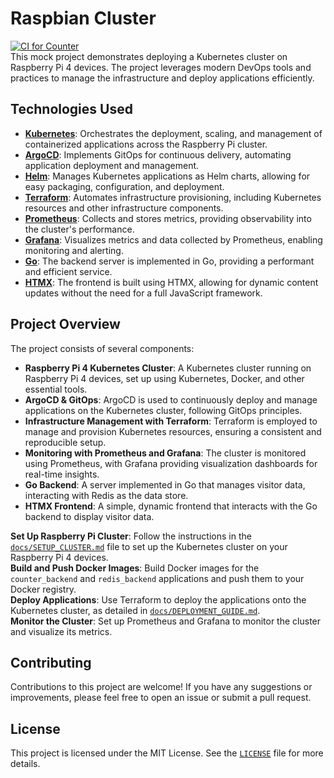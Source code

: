 # Raspbian Cluster
[![CI for Counter](https://github.com/Yggdrasill501/rasbian_cluster/actions/workflows/go.yml/badge.svg)](https://github.com/Yggdrasill501/rasbian_cluster/actions/workflows/go.yml)
<br>
This mock project demonstrates deploying a Kubernetes cluster on Raspberry Pi 4 devices. The project leverages modern DevOps tools and practices to manage the infrastructure and deploy applications efficiently.

## Technologies Used

- **[Kubernetes](https://kubernetes.io/)**: Orchestrates the deployment, scaling, and management of containerized applications across the Raspberry Pi cluster.
- **[ArgoCD](https://argoproj.github.io/argo-cd/)**: Implements GitOps for continuous delivery, automating application deployment and management.
- **[Helm](https://helm.sh/)**: Manages Kubernetes applications as Helm charts, allowing for easy packaging, configuration, and deployment.
- **[Terraform](https://www.terraform.io/)**: Automates infrastructure provisioning, including Kubernetes resources and other infrastructure components.
- **[Prometheus](https://prometheus.io/)**: Collects and stores metrics, providing observability into the cluster's performance.
- **[Grafana](https://grafana.com/)**: Visualizes metrics and data collected by Prometheus, enabling monitoring and alerting.
- **[Go](https://golang.org/)**: The backend server is implemented in Go, providing a performant and efficient service.
- **[HTMX](https://htmx.org/)**: The frontend is built using HTMX, allowing for dynamic content updates without the need for a full JavaScript framework.

## Project Overview

The project consists of several components:

- **Raspberry Pi 4 Kubernetes Cluster**: A Kubernetes cluster running on Raspberry Pi 4 devices, set up using Kubernetes, Docker, and other essential tools.
- **ArgoCD & GitOps**: ArgoCD is used to continuously deploy and manage applications on the Kubernetes cluster, following GitOps principles.
- **Infrastructure Management with Terraform**: Terraform is employed to manage and provision Kubernetes resources, ensuring a consistent and reproducible setup.
- **Monitoring with Prometheus and Grafana**: The cluster is monitored using Prometheus, with Grafana providing visualization dashboards for real-time insights.
- **Go Backend**: A server implemented in Go that manages visitor data, interacting with Redis as the data store.
- **HTMX Frontend**: A simple, dynamic frontend that interacts with the Go backend to display visitor data.

**Set Up Raspberry Pi Cluster**: Follow the instructions in the [`docs/SETUP_CLUSTER.md`](./docs/SETUP_CLUSTER.md) file to set up the Kubernetes cluster on your Raspberry Pi 4 devices.
<br>
**Build and Push Docker Images**: Build Docker images for the `counter_backend` and `redis_backend` applications and push them to your Docker registry.
<br>
**Deploy Applications**: Use Terraform to deploy the applications onto the Kubernetes cluster, as detailed in [`docs/DEPLOYMENT_GUIDE.md`](./docs/DEPLOYMENT_GUIDE.md).
<br>
**Monitor the Cluster**: Set up Prometheus and Grafana to monitor the cluster and visualize its metrics.
<br>

## Contributing
Contributions to this project are welcome! If you have any suggestions or improvements, please feel free to open an issue or submit a pull request.

## License
This project is licensed under the MIT License. See the [`LICENSE`](./LICENSE) file for more details.
